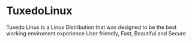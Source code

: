 # TuxedoLinux

Tuxedo Linux  Is a Linux Distribution that was designed to be the best working enviroment experience
User friendly, Fast, Beautiful and Secure
